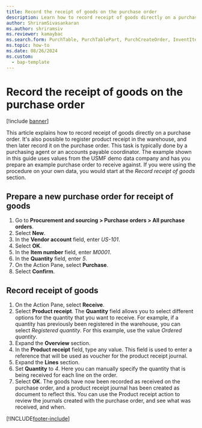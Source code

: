 ```yaml
---
title: Record the receipt of goods on the purchase order
description: Learn how to record receipt of goods directly on a purchase order, including a step-by-step process for preparing new purchase orders. 
author: ShriramSivasankaran
ms.author: shriramsiv
ms.reviewer: kamaybac
ms.search.form: PurchTable, PurchTablePart, PurchCreateOrder, InventItemIdLookupPurchase, PurchEditLines
ms.topic: how-to
ms.date: 08/26/2024
ms.custom: 
  - bap-template
---
```


# Record the receipt of goods on the purchase order

[!include [banner](../../includes/banner.md)]

This article explains how to record receipt of goods directly on a purchase order. It's also possible to register product receipt in the warehouse, and then later record it on the purchase order. This task is typically done by a purchasing agent or an accounts payable coordinator. The example shown in this guide uses values from the USMF demo data company and has you prepare an example purchase order to receive against. If you were using the procedure on your own data, you would start at the *Record receipt of goods* section.

## Prepare a new purchase order for receipt of goods

1. Go to **Procurement and sourcing > Purchase orders > All purchase orders**.
1. Select **New**.
1. In the **Vendor account** field, enter *US-101*.
1. Select **OK**.
1. In the **Item number** field, enter *M0001*.
1. In the **Quantity** field, enter *5*.
1. On the Action Pane, select **Purchase**.
1. Select **Confirm**.

## Record receipt of goods

1. On the Action Pane, select **Receive**.
1. Select **Product receipt**. The **Quantity** field allows you to select different options for the quantity that you want to receive. For example, if a quantity has previously been registered in the warehouse, you can select *Registered quantity*. For this example, use the value *Ordered quantity*.
1. Expand the **Overview** section.
1. In the **Product receipt** field, type any value. This field is used to enter a reference that will be used as voucher for the product receipt journal.  
1. Expand the **Lines** section.
1. Set **Quantity** to *4*. Here you can manually specify the quantity that is being received for each line on the order.  
1. Select **OK**. The goods have now been recorded as received on the purchase order, and a product receipt journal has been created as document to reflect this. You can use the Product receipt action to review the journals created with the purchase order, and see what was received, and when.  

[!INCLUDE[footer-include](../../../includes/footer-banner.md)]
